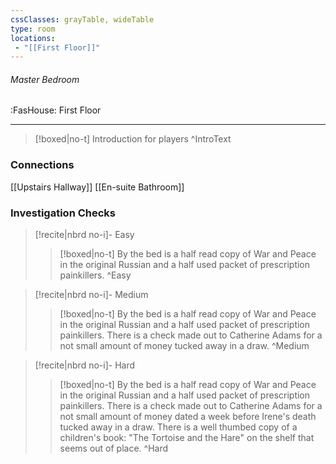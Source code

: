 ```yaml
---
cssClasses: grayTable, wideTable
type: room
locations:
 - "[[First Floor]]"
---
```

###### Master Bedroom
<span class="sub2">:FasHouse: First Floor</span>

---

> [!boxed|no-t]
> Introduction for players
>^IntroText
	
### Connections
[[Upstairs Hallway]]
[[En-suite Bathroom]]

### Investigation Checks

> [!recite|nbrd no-i]- Easy
> <br>
> 
>> [!boxed|no-t]
>> By the bed is a half read copy of War and Peace in the original Russian and a half used packet of prescription painkillers.
>^Easy

> [!recite|nbrd no-i]- Medium
> <br>
> 
>> [!boxed|no-t]
>> By the bed is a half read copy of War and Peace in the original Russian and a half used packet of prescription painkillers. There is a check made out to Catherine Adams for a not small amount of money tucked away in a draw.
>^Medium

> [!recite|nbrd no-i]- Hard
> <br>
> 
>> [!boxed|no-t]
>> By the bed is a half read copy of War and Peace in the original Russian and a half used packet of prescription painkillers. There is a check made out to Catherine Adams for a not small amount of money dated a week before Irene's death tucked away in a draw. There is a well thumbed copy of a children's book: "The Tortoise and the Hare" on the shelf that seems out of place.
>^Hard


